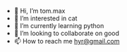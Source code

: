 - 👋 Hi, I’m tom.max
- 👀 I’m interested in cat
- 🌱 I’m currently learning python
- 💞️ I’m looking to collaborate on good
- 📫 How to reach me hyr@gmail.com
